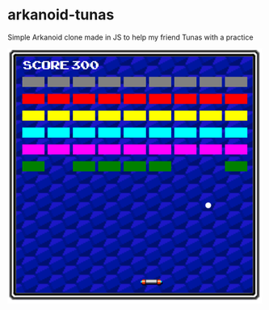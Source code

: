 # arkanoid-tunas
Simple Arkanoid clone made in JS to help my friend Tunas with a practice


![alt text](https://raw.githubusercontent.com/canosan/arkanoid-tunas/main/img/screenshot.png)
